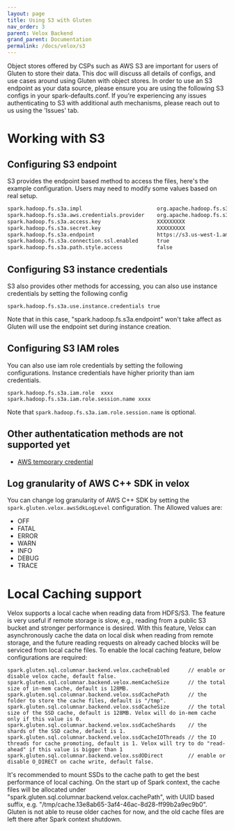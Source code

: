 ```yaml
---
layout: page
title: Using S3 with Gluten
nav_order: 3
parent: Velox Backend
grand_parent: Documentation
permalink: /docs/velox/s3
---
```

Object stores offered by CSPs such as AWS S3 are important for users of Gluten to store their data. This doc will discuss all details of configs, and use cases around using Gluten with object stores. In order to use an S3 endpoint as your data source, please ensure you are using the following S3 configs in your spark-defaults.conf. If you're experiencing any issues authenticating to S3 with additional auth mechanisms, please reach out to us using the 'Issues' tab.

# Working with S3

## Configuring S3 endpoint

S3 provides the endpoint based method to access the files, here's the example configuration. Users may need to modify some values based on real setup.

```sh
spark.hadoop.fs.s3a.impl                        org.apache.hadoop.fs.s3a.S3AFileSystem
spark.hadoop.fs.s3a.aws.credentials.provider    org.apache.hadoop.fs.s3a.SimpleAWSCredentialsProvider
spark.hadoop.fs.s3a.access.key                  XXXXXXXXX
spark.hadoop.fs.s3a.secret.key                  XXXXXXXXX
spark.hadoop.fs.s3a.endpoint                    https://s3.us-west-1.amazonaws.com
spark.hadoop.fs.s3a.connection.ssl.enabled      true
spark.hadoop.fs.s3a.path.style.access           false
```

## Configuring S3 instance credentials

S3 also provides other methods for accessing, you can also use instance credentials by setting the following config

```
spark.hadoop.fs.s3a.use.instance.credentials true
```
Note that in this case, "spark.hadoop.fs.s3a.endpoint" won't take affect as Gluten will use the endpoint set during instance creation.

## Configuring S3 IAM roles
You can also use iam role credentials by setting the following configurations. Instance credentials have higher priority than iam credentials.

```
spark.hadoop.fs.s3a.iam.role  xxxx
spark.hadoop.fs.s3a.iam.role.session.name xxxx
```

Note that `spark.hadoop.fs.s3a.iam.role.session.name` is optional.

## Other authentatication methods are not supported yet

- [AWS temporary credential](https://docs.aws.amazon.com/IAM/latest/UserGuide/id_credentials_temp_request.html)

## Log granularity of AWS C++ SDK in velox

You can change log granularity of AWS C++ SDK by setting the `spark.gluten.velox.awsSdkLogLevel` configuration. The Allowed values are:
* OFF
* FATAL
* ERROR
* WARN
* INFO
* DEBUG
* TRACE

# Local Caching support

Velox supports a local cache when reading data from HDFS/S3. The feature is very useful if remote storage is slow, e.g., reading from a public S3 bucket and stronger performance is desired. With this feature, Velox can asynchronously cache the data on local disk when reading from remote storage, and the future reading requests on already cached blocks will be serviced from local cache files. To enable the local caching feature, below configurations are required:

```
spark.gluten.sql.columnar.backend.velox.cacheEnabled      // enable or disable velox cache, default false.
spark.gluten.sql.columnar.backend.velox.memCacheSize      // the total size of in-mem cache, default is 128MB.
spark.gluten.sql.columnar.backend.velox.ssdCachePath      // the folder to store the cache files, default is "/tmp".
spark.gluten.sql.columnar.backend.velox.ssdCacheSize      // the total size of the SSD cache, default is 128MB. Velox will do in-mem cache only if this value is 0.
spark.gluten.sql.columnar.backend.velox.ssdCacheShards    // the shards of the SSD cache, default is 1.
spark.gluten.sql.columnar.backend.velox.ssdCacheIOThreads // the IO threads for cache promoting, default is 1. Velox will try to do "read-ahead" if this value is bigger than 1 
spark.gluten.sql.columnar.backend.velox.ssdODirect        // enable or disable O_DIRECT on cache write, default false.
```

It's recommended to mount SSDs to the cache path to get the best performance of local caching. On the start up of Spark context, the cache files will be allocated under "spark.gluten.sql.columnar.backend.velox.cachePath", with UUID based suffix, e.g. "/tmp/cache.13e8ab65-3af4-46ac-8d28-ff99b2a9ec9b0". Gluten is not able to reuse older caches for now, and the old cache files are left there after Spark context shutdown.

